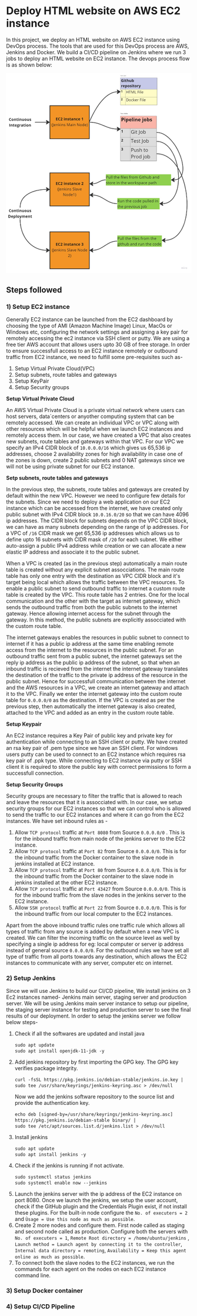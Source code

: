# Deploy HTML website on AWS EC2 instance

In this project, we deploy an HTML website on AWS EC2 instance using DevOps process. The tools that are used for this DevOps process are AWS, Jenkins and Docker. We build a CI/CD pipeline on Jenkins where we run 3 jobs to deploy an HTML website on EC2 instance. The devops process flow is as shown below:

![DevOps process](DevOps_process.jpg?raw=True)

## Steps followed

### 1) Setup EC2 instance

Generally EC2 instance can be launched from the EC2 dashboard by choosing the type of AMI (Amazon Machine Image) Linux, MacOs or Windows etc, configuring the network settings
and assigning a key pair for remotely accessing the ec2 instance via SSH client or putty. We are using a free tier AWS account that allows users upto 30 GB of free storage. In order to ensure successfull access to an EC2 instance remotely or outbound traffic from EC2 instance, we need to fulfill some pre-requisites such as-
  1. Setup Virtual Private Cloud(VPC)
  2. Setup subnets, route tables and gateways
  3. Setup KeyPair 
  4. Setup Security groups

**Setup Virtual Private Cloud**

An AWS Virtual Private Cloud is a private virtual network where users can host servers, data´centers or anyother computing system that can be remotely accessed. We can create an individual VPC or VPC along with other resources which will be helpful when we launch EC2 instances and remotely access them. In our case, we have created a VPC that also creates new subnets, route tables and gateways within that VPC. For our VPC we specify an IPv4 CIDR block of `10.0.0.0/16` which gives us 65,536 ip addresses, choose 2 availability zones for high availability in case one of the zones is down, create 2 public subnets and 0 NAT gateways since we will not be using private subnet for our EC2 instance.

**Setp subnets, route tables and gateways**

In the previous step, the subnets, route tables and gateways are created by default within the new VPC. However we need to configure few details for the subnets. Since we need to deploy a web application on our EC2 instance which can be accessed from the internet, we have created only public subnet with IPv4 CIDR block `10.0.16.0/20` so that we can have 4096 ip addresses. The CIDR block for subnets depends on the VPC CIDR block, we can have as many subnets depending on the range of ip addresses. For a VPC of `/16` CIDR mask we get 65,536 ip addresses which allows us to define upto 16 subnets with CIDR mask of `/20` for each subnet. We either auto-assign a public IPv4 address while creation 
or we can allocate a new elastic IP address and associate it to the public subnet. 

When a VPC is created (as in the previous step) automatically a main route table is created without any explicit subnet assocciations. The main route table has only one entry with the destination as VPC CIDR block and it's target being local which allows the traffic between the VPC resources. To enable a public subnet to send outbound traffic to internet a custom route table is created by the VPC. This route table has 2 entries. One for the local communication and the other with the target as internet gateway, which sends the outbound traffic from both the public subnets to the internet gateway. Hence allowing internet access for the subnet through the gateway. In this method, the public subnets are explicitly assocciated with the custom route table.

The internet gateways enables the resources in public subnet to connect to internet if it has a public ip address at the same time enabling remote access from the internet to the resources in the public subnet. For an outbound traffic sent from a public subnet, the internet gateways set the reply ip address as the public ip address of the subnet, so that when an inbound traffic is recieved from the internet the internet gateway translates the destination of the traffic to the private ip address of the resource in the public subnet. Hence for successfull communication between the internet and the AWS resources in a VPC, we create an internet gateway and attach it to the VPC. Finally we enter the internet gateway into the custom route table for `0.0.0.0/0` as the destination. If the VPC is created as per the previous step, then automatically the internet gateway is also created, attached to the VPC and added as an entry in the custom route table.

**Setup Keypair**

An EC2 instance requires a Key Pair of public key and private key for authentication while connecting to an SSH client or putty. We have created an rsa key pair of .pem type since we have an SSH client. For windows users putty can be used to connect to an EC2 instance which requires rsa key pair of .ppk type. While connecting to EC2 instance via putty or SSH client it is required to store the public key with correct permissions to form a successfull connection. 

**Setup Security Groups**

Security groups are necessary to filter the traffic that is allowed to reach and leave the resources that it is assocciated with. In our case, we setup security groups for our EC2 instances so that we can control who is allowed to send the traffic to our EC2 instances and where it can go from the EC2 instances. We have set inbound rules as -
  1. Allow `TCP protocol` traffic at `Port 8080` from Source `0.0.0.0/0` . This is for the inbound traffic from main node of the jenkins server to the EC2 instance.
  2. Allow `TCP protocol` traffic at `Port 82` from Source `0.0.0.0/0`. This is for the inbound traffic from the Docker container to the slave node in jenkins installed at EC2 instance.
  3. Allow `TCP protocol` traffic at `Port 80` from Source `0.0.0.0/0`. This is for the inbound traffic from the Docker container to the slave node in jenkins installed at the other EC2 instance. 
  4. Allow `TCP protocol` traffic at `Port 43427` from Source `0.0.0.0/0`. This is for the inbound traffic from the slave nodes in the jenkins server to the EC2 instance.
  5. Allow `SSH protocol` traffic at `Port 22` from Source `0.0.0.0/0`. This is for the inbound traffic from our local computer to the EC2 instances.
 
 Apart from the above inbound traffic rules one traffic rule which allows all types of traffic from any source is added by default when a new VPC is created. We can filter the incoming traffic on the source level as well by specifying a single ip address for eg: local computer or server ip address instead of general source `0.0.0.0/0`. For the outbound rules we have set all type of traffic from all ports towards any destination, which allows the EC2 instances to communicate with any server, computer etc on internet.
 
### 2) Setup Jenkins

Since we will use Jenkins to build our CI/CD pipeline, We install jenkins on 3 Ec2 instances named- Jenkins main server, staging server and production server. We will be using Jenkins main server instance to setup our pipeline, the staging server instance for testing and production server to see the final results of our deployment. In order to setup the jenkins server we follow below steps-
  1. Check if all the softwares are updated and install java 
      ```
      sudo apt update
      sudo apt install openjdk-11-jdk -y
      ```
  2. Add jenkins repository by first importing the GPG key. The GPG key verifies package integrity.
      ```
      curl -fsSL https://pkg.jenkins.io/debian-stable/jenkins.io.key | 
      sudo tee /usr/share/keyrings/jenkins-keyring.asc > /dev/null
      ```
      Now we add the jenkins software repository to the source list and provide the authentication key.
      ```
      echo deb [signed-by=/usr/share/keyrings/jenkins-keyring.asc] https://pkg.jenkins.io/debian-stable binary/ | 
      sudo tee /etc/apt/sources.list.d/jenkins.list > /dev/null
      ```
  3. Install jenkins
     ```
     sudo apt update
     sudo apt install jenkins -y
     ```
  4. Check if the jenkins is running if not activate.
     ```
     sudo systemctl status jenkins
     sudo systemctl enable now --jenkins
     ```
  5. Launch the jenkins server with the ip address of the EC2 instance on port 8080. Once we launch the jenkins, we setup the user account, check if the GitHub plugin and the Credentials Plugin exist, if not install these plugins. For the built-in node configure the `No. of executers = 2` and `Ùsage = Use this node as much as possible`.
  6. Create 2 more nodes and configure them. First node called as staging and second node called as production. Configure both the servers with `No. of executers = 1`, `Remote Root directory = /home/ubuntu/jenkins` , `Launch method = Launch agent by connecting it to the controller`, `Internal data directory = remoting`, `Availability = Keep this agent online as much as possible`.
  7. To connect both the slave nodes to the EC2 instances, we run the commands for each agent on the nodes on each EC2 instance command line. 
      
     

### 3) Setup Docker container

### 4) Setup CI/CD Pipeline

  
